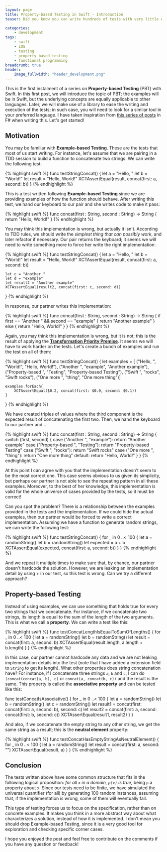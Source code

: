 ```yaml
---
layout: page
title: Property-based Testing in Swift - Introduction
teaser: Did you know you can write hundreds of tests with very little effort? If you are as lazy as I am, keep reading to learn how!

categories:
    - development
tags:
    - swift
    - iOS
    - testing
    - property based testing
    - functional programming
breadcrumb: true
header:
    image_fullwidth: "header_development.png"
---
```


This is the first instalment of a series on **Property-based Testing** (PBT) with Swift. In this first post, we will introduce the topic of PBT; the examples will be in Swift, but the underlying concepts are equally applicable to other languages. Later, we will make use of a library to ease the writing and execution of the tests; in such case, you will need to look for a similar tool in your preferred language. I have taken inspiration from [this series of posts][2] in F# when writing this. Let's get started!

## Motivation

You may be familiar with **Example-based Testing**. These are the tests that most of us start writing. For instance, let's assume that we are pairing in a TDD session to build a function to concatenate two strings. We can write the following test:

{% highlight swift %}
func testStringConcat() {
	let a = "Hello, "
	let b = "World!"
	let result = "Hello, World!"
	XCTAssertEqual(result, concat(first: a, second: b))
}
{% endhighlight %}

This is a test written following **Example-based Testing** since we are providing examples of how the function should behave. After writing this test, we hand our keyboard to our pair and she writes code to make it pass:

{% highlight swift %}
func concat(first : String, second : String) -> String {
    return "Hello, World!"
}
{% endhighlight %}

You may think this implementation is wrong, but actually it isn't. According to TDD rules, we should write the *simplest thing that can possibly work*, and later refactor if necessary. Our pair returns the keyboard; it seems we will need to write something more to force her write the right implementation:

{% highlight swift %}
func testStringConcat() {
	let a = "Hello, "
	let b = "World!"
	let result = "Hello, World!"
	XCTAssertEqual(result, concat(first: a, second: b))
        
	let c = "Another "
	let d = "example"
	let result2 = "Another example"
	XCTAssertEqual(result2, concat(first: c, second: d))
}
{% endhighlight %}

In response, our partner writes this implementation:

{% highlight swift %}
func concat(first : String, second : String) -> String {
    if first == "Another " && second == "example" {
        return "Another example"
    } else {
        return "Hello, World!"
    }
}
{% endhighlight %}

Again, you may think this implementation is wrong, but it is not; this is the result of applying the [**Transformation Priority Premise**][1]. It seems we will have to work harder on the tests. Let's create a bunch of examples and run the test on all of them:

{% highlight swift %}
func testStringConcat() {
    let examples = [ ("Hello, ", "World!", "Hello, World!"),
                     ("Another ", "example", "Another example"),
                     ("Property-based ", "Testing", "Property-based Testing"),
                     ("Swift ", "rocks", "Swift rocks"),
                     ("One more ", "thing", "One more thing")]
    
    examples.forEach{
        XCTAssertEqual($0.2, concat(first: $0.0, second: $0.1))
    }
}
{% endhighlight %}

We have created triples of values where the third component is the expected result of concatenating the first two. Then, we hand the keyboard to our partner and...

{% highlight swift %}
func concat(first : String, second : String) -> String {
    switch (first, second) {
    case ("Another ", "example"): return "Another example"
    case ("Property-based ", "Testing"): return "Property-based Testing"
    case ("Swift ", "rocks"): return "Swift rocks"
    case ("One more ", "thing"): return "One more thing"
    default: return "Hello, World!"
    }
}
{% endhighlight %}

At this point I can agree with you that the implementation doesn't seem to be the most correct one. This case seems obvious to us given its simplicity, but perhaps our partner is not able to see the repeating pattern in all these examples. Moreover, to the best of her knowledge, this implementation is valid for the whole universe of cases provided by the tests, so it must be correct!

Can you spot the problem? There is a relationship between the examples provided in the tests and the implementation. If we could hide the actual examples, then our partner would be forced to write a correct implementation. Assuming we have a function to generate random strings, we can write the following test:

{% highlight swift %}
func testStringConcat() {
    for _ in 0 ..< 100 {
        let a = randomString()
        let b = randomString()
        let expected = a + b
        XCTAssertEqual(expected, concat(first: a, second: b))
    }
}
{% endhighlight %}

And we repeat it multiple times to make sure that, by chance, our partner doesn't hardcode the solution. However, we are leaking an implementation detail by using + in our test, so this test is wrong. Can we try a different approach?

## Property-based Testing

Instead of using examples, we can use something that holds true for every two strings that we concatenate. For instance, if we concatenate two strings, its length is equal to the sum of the length of the two arguments. This is what we call a **property**. We can write a test like this:

{% highlight swift %}
func testConcatLengthIsEqualToSumOfLengths() {
    for _ in 0 ..< 100 {
        let a = randomString()
        let b = randomString()
        let result = concat(first: a, second: b)
        XCTAssertEqual(result.length, a.length + b.length)
    }
}
{% endhighlight %}

In this case, our partner cannot hardcode any data and we are not leaking implementation details into the test (note that I have added a extension field to `String` to get its length). What other properties does string concatenation have? For instance, if I concatenate three strings `a`, `b` and `c`, I can do `(concat(concat(a, b), c)` or `concat(a, concat(b, c))` and the result is the same. This property is called the **associative property** and can be tested like this:

func testConcatIsAssociative() {
    for _ in 0 ..< 100 {
        let a = randomString()
        let b = randomString()
        let c = randomString()
        let result1 = concat(first: concat(first: a, second: b), second: c)
        let result2 = concat(first: a, second: concat(first: b, second: c))
        XCTAssertEqual(result1, result2)
    }
}

And also, if we concatenate the empty string to any other string, we get the same string as a result; this is the **neutral element** property:

{% highlight swift %}
func testConcatHasEmptyStringAsNeutralElement() {
    for _ in 0 ..< 100 {
        let a = randomString()
        let result = concat(first: a, second: "")
        XCTAssertEqual(result, a)
    }
}
{% endhighlight %}

## Conclusion

The tests written above have some common structure that fits in the following logical proposition: *for all `x` in a domain, `p(x)` is true*, being `p` a property about `x`. Since our tests need to be finite, we have simulated the universal quantifier (for all) by generating 100 random instances, assuming that, if the implementation is wrong, some of them will eventually fail.

This type of testing forces us to focus on the specification, rather than on concrete examples. It makes you think in a more abstract way about what characterizes a solution, instead of how it is implemented. I don't mean you should drop Example-based Testing, since it is a very good tool for exploration and checking specific corner cases.

I hope you enjoyed the post and feel free to contribute on the comments if you have any question or feedback!


 [1]: https://8thlight.com/blog/uncle-bob/2013/05/27/TheTransformationPriorityPremise.html
 [2]: http://fsharpforfunandprofit.com/pbt/
 [3]: #
 [4]: #
 [5]: #
 [6]: #
 [7]: #
 [8]: #
 [9]: #
 [10]: #
 